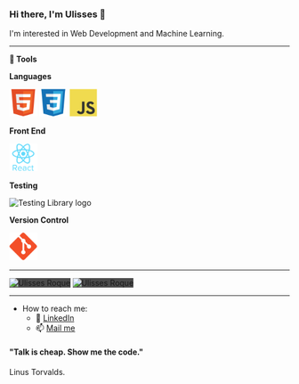 ### Hi there, I'm Ulisses 👋

I'm interested in Web Development and Machine Learning.

---
<strong>:toolbox: Tools</strong> <br />

<!-- <table>
  <tr>
    <th> <strong> Languages </strong> </th>
    <th> <strong> Front End </strong> </th>
    <th> <strong> Testing </strong> </th>
    <th> <strong> Version Control </strong> </th>
  </tr>
  <tr>
    <td>
      <img src="https://github.com/devicons/devicon/blob/master/icons/html5/html5-original.svg" alt="HTML logo" width="50px" height="50px" /> <img src="https://github.com/devicons/devicon/blob/master/icons/css3/css3-original.svg" alt="CSS logo" width="50px" height="50px" /> <img src="https://github.com/devicons/devicon/blob/master/icons/javascript/javascript-original.svg" alt="JavaScript logo" width="50px" height="50px" /> 
    </td>
    <td>
      <img src="https://github.com/devicons/devicon/blob/master/icons/react/react-original-wordmark.svg" alt="React logo" width="50px" height="50px" />
    </td>
    <td>
      <img src="https://testing-library.com/img/octopus-128x128.png" alt="Testing Library logo" width="50px" height="50px" />
    </td> 
    <td>
      <img src="https://github.com/devicons/devicon/blob/master/icons/git/git-original.svg" alt="Git logo" width="50px" height="50px" />
    </td>  
  </tr>
</table> -->





<strong> Languages </strong>

<img src="https://github.com/devicons/devicon/blob/master/icons/html5/html5-original.svg" alt="HTML logo" width="50px" height="50px" /> <img src="https://github.com/devicons/devicon/blob/master/icons/css3/css3-original.svg" alt="CSS logo" width="50px" height="50px" /> <img src="https://github.com/devicons/devicon/blob/master/icons/javascript/javascript-original.svg" alt="JavaScript logo" width="50px" height="50px" /> 

<strong> Front End </strong>

<img src="https://github.com/devicons/devicon/blob/master/icons/react/react-original-wordmark.svg" alt="React logo" width="50px" height="50px" />


<strong> Testing </strong>

<img src="https://testing-library.com/img/octopus-128x128.png" alt="Testing Library logo" width="50px" height="50px" />

<!-- <strong> Machine Learning </strong> -->

<strong> Version Control </strong>

<img src="https://github.com/devicons/devicon/blob/master/icons/git/git-original.svg" alt="Git logo" width="50px" height="50px" />

---

<p>
  <img height="165em"
       src="https://github-readme-stats.vercel.app/api?username=uroque&count_private=true&show_icons=true&theme=omni&hide_rank=false"
       alt="Ulisses Roque" 
       style="background: rgb(0, 0, 0) transparent; background: rgba(0, 0, 0, 0.7);">
  <img height="165em"
       src="https://github-readme-stats.vercel.app/api/top-langs/?username=uroque&layout=compact&theme=omni" 
       alt="Ulisses Roque"
       style="background: rgb(0, 0, 0) transparent; background: rgba(0, 0, 0, 0.7);" />
</p>

---

- How to reach me: 
     - :office: [LinkedIn](https://www.linkedin.com/in/https://www.linkedin.com/in/ulisses-roque/)
     - 📫 [Mail me](mailto:ulissesroque@protonmail.com)
<p>     
  <h4>"Talk is cheap. Show me the code."</h4> Linus Torvalds.
</p>

<!--
**uroque/uroque** is a ✨ _special_ ✨ repository because its `README.md` (this file) appears on your GitHub profile.

Here are some ideas to get you started:

- 🔭 I’m currently working on ...
- 🌱 I’m currently learning Web Development
- 👯 I’m looking to collaborate on ...
- 🤔 I’m looking for help with ...
- 💬 Ask me about ...

- 😄 Pronouns: ...
- ⚡ Fun fact: ...
-->

<!-- <p align="center"> 
  Visitor count<br>
  <img src="https://profile-counter.glitch.me/uroque/count.svg" />
</p> -->


